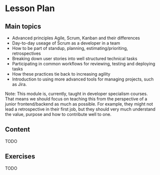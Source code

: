 # Lesson Plan

## Main topics

- Advanced principles Agile, Scrum, Kanban and their differences
- Day-to-day useage of Scrum as a developer in a team
- How to be part of standup, planning, estimating/prioriting, retrospectives
- Breaking down user stories into well structured technical tasks
- Participating in common workflows for reviewing, testing and deploying tasks
- How these practices tie back to increasing agility
- Introduction to using more advanced tools for managing projects, such as Jira.

Note: This module is, currently, taught in developer specialism courses. That means we should focus on teaching this from the perspective of a junior frontend/backend as much as possible. For example, they might not lead a retrospective in their first job, but they should very much understand the value, purpose and how to contribute well to one.

## Content

TODO

## Exercises

TODO
